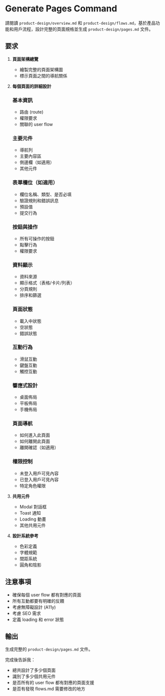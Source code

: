 # Generate Pages Command

請閱讀 `product-design/overview.md` 和 `product-design/flows.md`，基於產品功能和用戶流程，設計完整的頁面規格並生成 `product-design/pages.md` 文件。

## 要求

1. **頁面架構總覽**
   - 繪製完整的頁面架構圖
   - 標示頁面之間的導航關係

2. **每個頁面的詳細設計**

   ### 基本資訊
   - 路由 (route)
   - 權限要求
   - 關聯的 user flow

   ### 主要元件
   - 導航列
   - 主要內容區
   - 側邊欄（如適用）
   - 其他元件

   ### 表單欄位（如適用）
   - 欄位名稱、類型、是否必填
   - 驗證規則和錯誤訊息
   - 預設值
   - 提交行為

   ### 按鈕與操作
   - 所有可操作的按鈕
   - 點擊行為
   - 權限要求

   ### 資料顯示
   - 資料來源
   - 顯示格式（表格/卡片/列表）
   - 分頁規則
   - 排序和篩選

   ### 頁面狀態
   - 載入中狀態
   - 空狀態
   - 錯誤狀態

   ### 互動行為
   - 滑鼠互動
   - 鍵盤互動
   - 觸控互動

   ### 響應式設計
   - 桌面佈局
   - 平板佈局
   - 手機佈局

   ### 頁面導航
   - 如何進入此頁面
   - 如何離開此頁面
   - 離開確認（如適用）

   ### 權限控制
   - 未登入用戶可見內容
   - 已登入用戶可見內容
   - 特定角色權限

3. **共用元件**
   - Modal 對話框
   - Toast 通知
   - Loading 動畫
   - 其他共用元件

4. **設計系統參考**
   - 色彩定義
   - 字體規範
   - 間距系統
   - 圓角和陰影

## 注意事項

- 確保每個 user flow 都有對應的頁面
- 所有互動都要有明確的反饋
- 考慮無障礙設計 (A11y)
- 考慮 SEO 需求
- 定義 loading 和 error 狀態

## 輸出

生成完整的 `product-design/pages.md` 文件。

完成後告訴我：
- 總共設計了多少個頁面
- 識別了多少個共用元件
- 是否所有的 user flow 都有對應的頁面支援
- 是否有發現 flows.md 需要修改的地方
